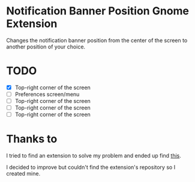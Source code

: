 # Notification Banner Position Gnome Extension

Changes the notification banner position from the center of the screen to another position of your choice.

# TODO

- [X] Top-right corner of the screen
- [ ] Preferences screen/menu
- [ ] Top-right corner of the screen
- [ ] Top-right corner of the screen
- [ ] Top-right corner of the screen

# Thanks to

I tried to find an extension to solve my problem and ended up find [this](https://extensions.gnome.org/extension/1568/notification-banner-positionselenium-h/).

I decided to improve but couldn't find the extension's repository so I created mine.